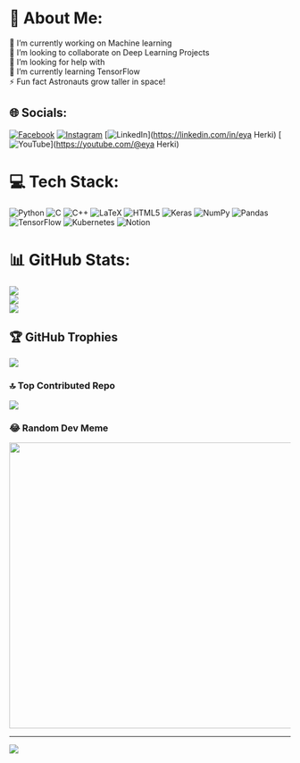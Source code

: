 # 💫 About Me:
🔭 I’m currently working on Machine learning<br>👯 I’m looking to collaborate on Deep Learning Projects<br>🤝 I’m looking for help with<br>🌱 I’m currently learning TensorFlow<br>⚡ Fun fact Astronauts grow taller in space! 


## 🌐 Socials:
[![Facebook](https://img.shields.io/badge/Facebook-%231877F2.svg?logo=Facebook&logoColor=white)](https://facebook.com/profile.php?id=100085628447135) [![Instagram](https://img.shields.io/badge/Instagram-%23E4405F.svg?logo=Instagram&logoColor=white)](https://instagram.com/herkieya) [![LinkedIn](https://img.shields.io/badge/LinkedIn-%230077B5.svg?logo=linkedin&logoColor=white)](https://linkedin.com/in/eya Herki) [![YouTube](https://img.shields.io/badge/YouTube-%23FF0000.svg?logo=YouTube&logoColor=white)](https://youtube.com/@eya Herki) 

# 💻 Tech Stack:
![Python](https://img.shields.io/badge/python-3670A0?style=for-the-badge&logo=python&logoColor=ffdd54) ![C](https://img.shields.io/badge/c-%2300599C.svg?style=for-the-badge&logo=c&logoColor=white) ![C++](https://img.shields.io/badge/c++-%2300599C.svg?style=for-the-badge&logo=c%2B%2B&logoColor=white) ![LaTeX](https://img.shields.io/badge/latex-%23008080.svg?style=for-the-badge&logo=latex&logoColor=white) ![HTML5](https://img.shields.io/badge/html5-%23E34F26.svg?style=for-the-badge&logo=html5&logoColor=white) ![Keras](https://img.shields.io/badge/Keras-%23D00000.svg?style=for-the-badge&logo=Keras&logoColor=white) ![NumPy](https://img.shields.io/badge/numpy-%23013243.svg?style=for-the-badge&logo=numpy&logoColor=white) ![Pandas](https://img.shields.io/badge/pandas-%23150458.svg?style=for-the-badge&logo=pandas&logoColor=white) ![TensorFlow](https://img.shields.io/badge/TensorFlow-%23FF6F00.svg?style=for-the-badge&logo=TensorFlow&logoColor=white) ![Kubernetes](https://img.shields.io/badge/kubernetes-%23326ce5.svg?style=for-the-badge&logo=kubernetes&logoColor=white) ![Notion](https://img.shields.io/badge/Notion-%23000000.svg?style=for-the-badge&logo=notion&logoColor=white)
# 📊 GitHub Stats:
![](https://github-readme-stats.vercel.app/api?username=Eyaherki&theme=dark&hide_border=false&include_all_commits=true&count_private=true)<br/>
![](https://github-readme-streak-stats.herokuapp.com/?user=Eyaherki&theme=dark&hide_border=false)<br/>
![](https://github-readme-stats.vercel.app/api/top-langs/?username=Eyaherki&theme=dark&hide_border=false&include_all_commits=true&count_private=true&layout=compact)

## 🏆 GitHub Trophies
![](https://github-profile-trophy.vercel.app/?username=Eyaherki&theme=radical&no-frame=false&no-bg=false&margin-w=4)

### 🔝 Top Contributed Repo
![](https://github-contributor-stats.vercel.app/api?username=Eyaherki&limit=5&theme=radical&combine_all_yearly_contributions=true)

### 😂 Random Dev Meme
<img src="https://rm.up.railway.app/" width="512px"/>

---
[![](https://visitcount.itsvg.in/api?id=Eyaherki&icon=0&color=0)](https://visitcount.itsvg.in)

<!-- Proudly created with GPRM ( https://gprm.itsvg.in ) -->
